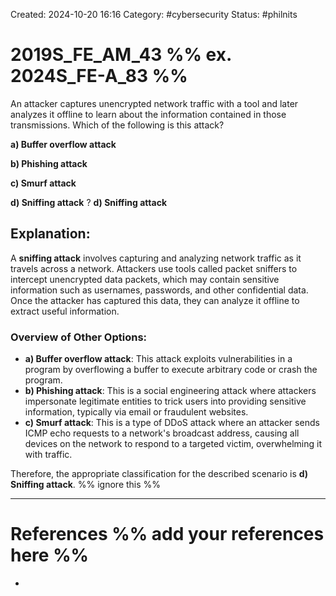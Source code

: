 Created: 2024-10-20 16:16
Category: #cybersecurity
Status: #philnits



# 2019S_FE_AM_43 %% ex. 2024S_FE-A_83 %%

An attacker captures unencrypted network traffic with a tool and later analyzes it offline to learn about the information contained in those transmissions. Which of the following is this attack?

**a) Buffer overflow attack**

**b) Phishing attack**

**c) Smurf attack**

**d) Sniffing attack**
?
**d) Sniffing attack**
## **Explanation:**

A **sniffing attack** involves capturing and analyzing network traffic as it travels across a network. Attackers use tools called packet sniffers to intercept unencrypted data packets, which may contain sensitive information such as usernames, passwords, and other confidential data. Once the attacker has captured this data, they can analyze it offline to extract useful information.

### Overview of Other Options:

- **a) Buffer overflow attack**: This attack exploits vulnerabilities in a program by overflowing a buffer to execute arbitrary code or crash the program.
- **b) Phishing attack**: This is a social engineering attack where attackers impersonate legitimate entities to trick users into providing sensitive information, typically via email or fraudulent websites.
- **c) Smurf attack**: This is a type of DDoS attack where an attacker sends ICMP echo requests to a network's broadcast address, causing all devices on the network to respond to a targeted victim, overwhelming it with traffic.

Therefore, the appropriate classification for the described scenario is **d) Sniffing attack**.
%% ignore this %%
<!--SR:!2025-05-11,60,310-->
---









# References %% add your references here %%
- 